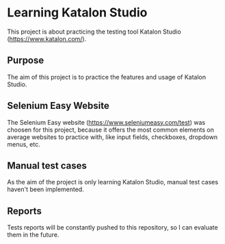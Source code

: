 # Learning Katalon Studio

This project is about practicing the testing tool Katalon Studio (https://www.katalon.com/).

## Purpose

The aim of this project is to practice the features and usage of Katalon Studio.

## Selenium Easy Website

The Selenium Easy website (https://www.seleniumeasy.com/test) was choosen for this project, because it offers the most common elements on average websites to practice with, like input fields, checkboxes, dropdown menus, etc.

## Manual test cases

As the aim of the project is only learning Katalon Studio, manual test cases haven't been implemented.

## Reports

Tests reports will be constantly pushed to this repository, so I can evaluate them in the future.
